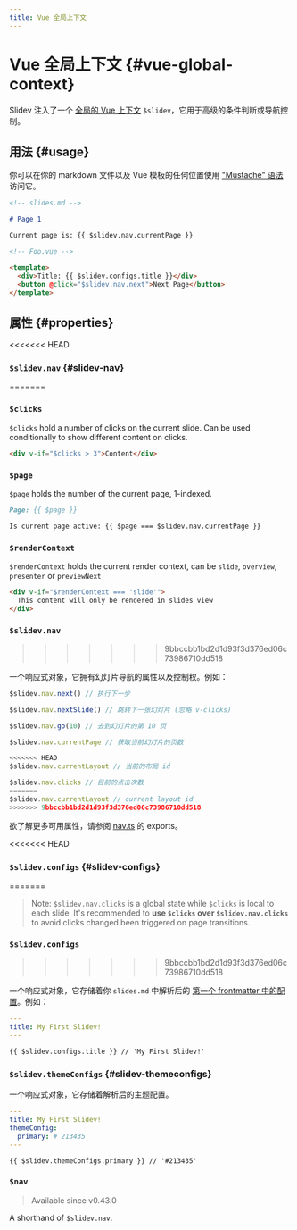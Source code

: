 ```yaml
---
title: Vue 全局上下文
---
```


# Vue 全局上下文 {#vue-global-context}

Slidev 注入了一个 [全局的 Vue 上下文](https://v3.vuejs.org/api/application-config.html#globalproperties) `$slidev`，它用于高级的条件判断或导航控制。

## 用法 {#usage}

你可以在你的 markdown 文件以及 Vue 模板的任何位置使用 ["Mustache" 语法](https://v3.vuejs.org/guide/template-syntax.html#interpolations) 访问它。

```md
<!-- slides.md -->

# Page 1

Current page is: {{ $slidev.nav.currentPage }}
```

```html
<!-- Foo.vue -->

<template>
  <div>Title: {{ $slidev.configs.title }}</div>
  <button @click="$slidev.nav.next">Next Page</button>
</template>
```

## 属性 {#properties}

<<<<<<< HEAD
### `$slidev.nav` {#slidev-nav}
=======
### `$clicks`

`$clicks` hold a number of clicks on the current slide. Can be used conditionally to show different content on clicks.

```html
<div v-if="$clicks > 3">Content</div>
```

### `$page`

`$page` holds the number of the current page, 1-indexed.

```md
Page: {{ $page }}

Is current page active: {{ $page === $slidev.nav.currentPage }}
```

### `$renderContext`

`$renderContext` holds the current render context, can be `slide`, `overview`, `presenter` or `previewNext`

```md
<div v-if="$renderContext === 'slide'">
  This content will only be rendered in slides view
</div>
```

### `$slidev.nav`
>>>>>>> 9bbccbb1bd2d1d93f3d376ed06c73986710dd518

一个响应式对象，它拥有幻灯片导航的属性以及控制权。例如：

```js
$slidev.nav.next() // 执行下一步

$slidev.nav.nextSlide() // 跳转下一张幻灯片 (忽略 v-clicks)

$slidev.nav.go(10) // 去到幻灯片的第 10 页
```

```js
$slidev.nav.currentPage // 获取当前幻灯片的页数

<<<<<<< HEAD
$slidev.nav.currentLayout // 当前的布局 id

$slidev.nav.clicks // 目前的点击次数
=======
$slidev.nav.currentLayout // current layout id
>>>>>>> 9bbccbb1bd2d1d93f3d376ed06c73986710dd518
```

欲了解更多可用属性，请参阅 [nav.ts](https://github.com/slidevjs/slidev/blob/main/packages/client/logic/nav.ts) 的 exports。

<<<<<<< HEAD
### `$slidev.configs` {#slidev-configs}
=======
> Note: `$slidev.nav.clicks` is a global state while `$clicks` is local to each slide. It's recommended to **use `$clicks` over `$slidev.nav.clicks`** to avoid clicks changed been triggered on page transitions.

### `$slidev.configs`
>>>>>>> 9bbccbb1bd2d1d93f3d376ed06c73986710dd518

一个响应式对象，它存储着你 `slides.md` 中解析后的 [第一个 frontmatter 中的配置](/custom/#frontmatter-configures)。例如：

```yaml
---
title: My First Slidev!
---
```

```
{{ $slidev.configs.title }} // 'My First Slidev!'
```

### `$slidev.themeConfigs` {#slidev-themeconfigs}

一个响应式对象，它存储着解析后的主题配置。

```yaml
---
title: My First Slidev!
themeConfig:
  primary: # 213435
---
```

```
{{ $slidev.themeConfigs.primary }} // '#213435'
```

### `$nav`

> Available since v0.43.0

A shorthand of `$slidev.nav`.
